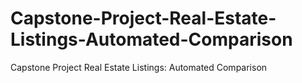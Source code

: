 # Capstone-Project-Real-Estate-Listings-Automated-Comparison
Capstone Project Real Estate Listings: Automated Comparison
